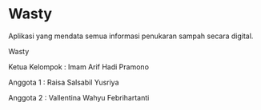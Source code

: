 # Wasty
Aplikasi yang mendata semua informasi penukaran sampah secara digital.
 
Wasty

Ketua Kelompok : Imam Arif Hadi Pramono

Anggota 1 : Raisa Salsabil Yusriya

Anggota 2 : Vallentina Wahyu Febrihartanti

